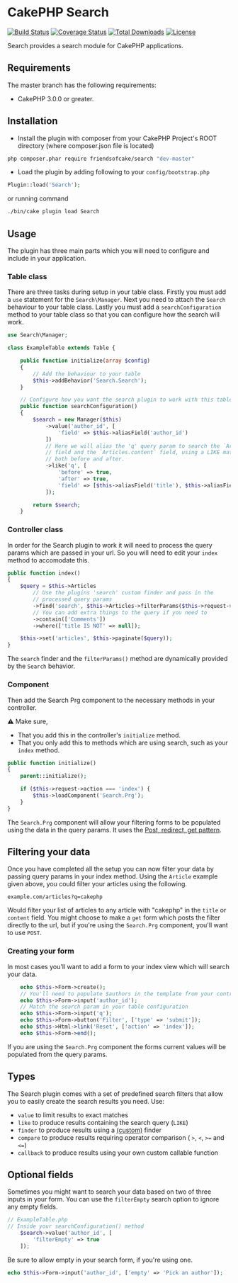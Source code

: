 # CakePHP Search


[![Build Status](https://img.shields.io/travis/FriendsOfCake/search/master.svg?style=flat-square)](https://travis-ci.org/FriendsOfCake/search)
[![Coverage Status](https://img.shields.io/coveralls/FriendsOfCake/search/master.svg?style=flat-square)](https://coveralls.io/r/FriendsOfCake/search?branch=master)
[![Total Downloads](https://img.shields.io/packagist/dt/friendsofcake/search.svg?style=flat-square)](https://packagist.org/packages/friendsofcake/search)
[![License](https://img.shields.io/badge/license-MIT-blue.svg?style=flat-square)](https://packagist.org/packages/friendsofcake/search)

Search provides a search module for CakePHP applications.

## Requirements

The master branch has the following requirements:

* CakePHP 3.0.0 or greater.

## Installation

* Install the plugin with composer from your CakePHP Project's ROOT directory
(where composer.json file is located)
```sh
php composer.phar require friendsofcake/search "dev-master"
```

* Load the plugin by adding following to your `config/bootstrap.php`
```php
Plugin::load('Search');
```

or running command
```sh
./bin/cake plugin load Search
```

## Usage
The plugin has three main parts which you will need to configure and include in
your application.

### Table class
There are three tasks during setup in your table class. Firstly you must add a
`use` statement for the `Search\Manager`. Next you need to attach the `Search`
behaviour to your table class. Lastly you must add a `searchConfiguration`
method to your table class so that you can configure how the search will work.

```php
use Search\Manager;

class ExampleTable extends Table {

	public function initialize(array $config)
	{
		// Add the behaviour to your table
		$this->addBehavior('Search.Search');
	}

	// Configure how you want the search plugin to work with this table class
    public function searchConfiguration()
    {
        $search = new Manager($this)
            ->value('author_id', [
                'field' => $this->aliasField('author_id')
            ])
            // Here we will alias the 'q' query param to search the `Articles.title`
            // field and the `Articles.content` field, using a LIKE match, with `%`
            // both before and after.
            ->like('q', [
                'before' => true,
                'after' => true,
                'field' => [$this->aliasField('title'), $this->aliasField('content')]
            ]);

        return $search;
    }
```

### Controller class
In order for the Search plugin to work it will need to process the query params
which are passed in your url. So you will need to edit your `index` method to
accomodate this.

```php
public function index()
{
    $query = $this->Articles
    	// Use the plugins 'search' custom finder and pass in the
    	// processed query params
        ->find('search', $this->Articles->filterParams($this->request->query))
        // You can add extra things to the query if you need to
        ->contain(['Comments'])
        ->where(['title IS NOT' => null]);

    $this->set('articles', $this->paginate($query));
}
```

The `search` finder and the `filterParams()` method are dynamically provided by
the `Search` behavior.

### Component
Then add the Search Prg component to the necessary methods in your controller.

:warning: Make sure,
* That you add this in the controller's `initialize` method.
* That you only add this to methods which are using search, such as your `index` method.

```php
public function initialize()
{
    parent::initialize();

    if ($this->request->action === 'index') {
        $this->loadComponent('Search.Prg');
    }
}
```

The `Search.Prg` component will allow your filtering forms to be populated using
the data in the query params. It uses the [Post, redirect, get pattern](https://en.wikipedia.org/wiki/Post/Redirect/Get).

## Filtering your data
Once you have completed all the setup you can now filter your data by passing
query params in your index method. Using the `Article` example given above, you
could filter your articles using the following.

`example.com/articles?q=cakephp`

Would filter your list of articles to any article with "cakephp" in the `title`
or `content` field. You might choose to make a `get` form which posts the filter
directly to the url, but if you're using the `Search.Prg` component, you'll want
to use `POST`.

### Creating your form
In most cases you'll want to add a form to your index view which will search
your data.

```php
    echo $this->Form->create();
    // You'll need to populate $authors in the template from your controller
    echo $this->Form->input('author_id');
    // Match the search param in your table configuration
    echo $this->Form->input('q');
    echo $this->Form->button('Filter', ['type' => 'submit']);
    echo $this->Html->link('Reset', ['action' => 'index']);
    echo $this->Form->end();
```

If you are using the `Search.Prg` component the forms current values will be
populated from the query params.

## Types

The Search plugin comes with a set of predefined search filters that allow you to
easily create the search results you need. Use:

- ``value`` to limit results to exact matches
- ``like`` to produce results containing the search query (``LIKE``)
- ``finder`` to produce results using a [(custom)](http://book.cakephp.org/3.0/en/orm/retrieving-data-and-resultsets.html#custom-find-methods) finder
- ``compare`` to produce results requiring operator comparison (
    ``>``, ``<``, ``>=`` and ``<=``)
- ``callback`` to produce results using your own custom callable function

## Optional fields
Sometimes you might want to search your data based on two of three inputs in
your form. You can use the `filterEmpty` search option to ignore any empty fields.

```php
// ExampleTable.php
// Inside your searchConfiguration() method
    $search->value('author_id', [
        'filterEmpty' => true
    ]);
```

Be sure to allow empty in your search form, if you're using one.
```php
echo $this->Form->input('author_id', ['empty' => 'Pick an author']);
```
